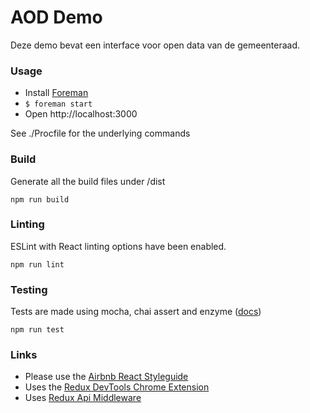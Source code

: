 # AOD Demo
Deze demo bevat een interface voor open data van de gemeenteraad.

### Usage

* Install [Foreman](https://github.com/ddollar/foreman)
* `$ foreman start`
* Open http://localhost:3000

See ./Procfile for the underlying commands

### Build

Generate all the build files under /dist

```
npm run build
```

### Linting

ESLint with React linting options have been enabled.

```
npm run lint
```

### Testing

Tests are made using mocha, chai assert and enzyme ([docs](http://airbnb.io/enzyme/docs/api/index.html))

```
npm run test
```
### Links
- Please use the [Airbnb React Styleguide](https://github.com/airbnb/javascript/tree/master/react#class-vs-reactcreateclass-vs-stateless)
- Uses the [Redux DevTools Chrome Extension](https://chrome.google.com/webstore/detail/redux-devtools/lmhkpmbekcpmknklioeibfkpmmfibljd)
- Uses [Redux Api Middleware](https://github.com/agraboso/redux-api-middleware)
